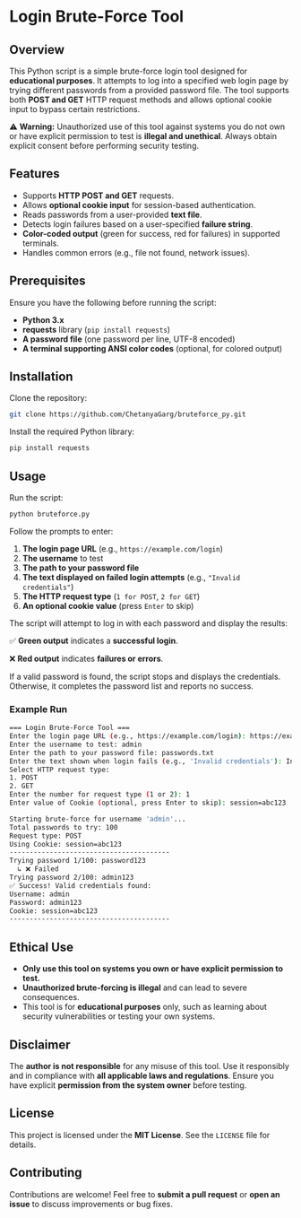 # Login Brute-Force Tool

## Overview

This Python script is a simple brute-force login tool designed for **educational purposes**. It attempts to log into a specified web login page by trying different passwords from a provided password file. The tool supports both **POST and GET** HTTP request methods and allows optional cookie input to bypass certain restrictions.

⚠️ **Warning:** Unauthorized use of this tool against systems you do not own or have explicit permission to test is **illegal and unethical**. Always obtain explicit consent before performing security testing.

## Features

- Supports **HTTP POST and GET** requests.
- Allows **optional cookie input** for session-based authentication.
- Reads passwords from a user-provided **text file**.
- Detects login failures based on a user-specified **failure string**.
- **Color-coded output** (green for success, red for failures) in supported terminals.
- Handles common errors (e.g., file not found, network issues).

## Prerequisites

Ensure you have the following before running the script:

- **Python 3.x**
- **requests** library (`pip install requests`)
- **A password file** (one password per line, UTF-8 encoded)
- **A terminal supporting ANSI color codes** (optional, for colored output)

## Installation

Clone the repository:

```bash
git clone https://github.com/ChetanyaGarg/bruteforce_py.git
```

Install the required Python library:

```bash
pip install requests
```

## Usage

Run the script:

```bash
python bruteforce.py
```

Follow the prompts to enter:

1. **The login page URL** (e.g., `https://example.com/login`)
2. **The username** to test
3. **The path to your password file**
4. **The text displayed on failed login attempts** (e.g., `"Invalid credentials"`)
5. **The HTTP request type** (`1 for POST`, `2 for GET`)
6. **An optional cookie value** (press `Enter` to skip)

The script will attempt to log in with each password and display the results:

✅ **Green output** indicates a **successful login**.

❌ **Red output** indicates **failures or errors**.

If a valid password is found, the script stops and displays the credentials. Otherwise, it completes the password list and reports no success.

### Example Run

```bash
=== Login Brute-Force Tool ===
Enter the login page URL (e.g., https://example.com/login): https://example.com/login
Enter the username to test: admin
Enter the path to your password file: passwords.txt
Enter the text shown when login fails (e.g., 'Invalid credentials'): Invalid credentials
Select HTTP request type:
1. POST
2. GET
Enter the number for request type (1 or 2): 1
Enter value of Cookie (optional, press Enter to skip): session=abc123

Starting brute-force for username 'admin'...
Total passwords to try: 100
Request type: POST
Using Cookie: session=abc123
----------------------------------------
Trying password 1/100: password123
  ↳ ❌ Failed
Trying password 2/100: admin123
✅ Success! Valid credentials found:
Username: admin
Password: admin123
Cookie: session=abc123
----------------------------------------
```

## Ethical Use

- **Only use this tool on systems you own or have explicit permission to test.**
- **Unauthorized brute-forcing is illegal** and can lead to severe consequences.
- This tool is for **educational purposes** only, such as learning about security vulnerabilities or testing your own systems.

## Disclaimer

The **author is not responsible** for any misuse of this tool. Use it responsibly and in compliance with **all applicable laws and regulations**. Ensure you have explicit **permission from the system owner** before testing.

## License

This project is licensed under the **MIT License**. See the `LICENSE` file for details.

## Contributing

Contributions are welcome! Feel free to **submit a pull request** or **open an issue** to discuss improvements or bug fixes.
